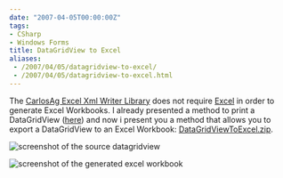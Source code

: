 ```yaml
---
date: "2007-04-05T00:00:00Z"
tags:
- CSharp
- Windows Forms
title: DataGridView to Excel
aliases:
 - /2007/04/05/datagridview-to-excel/
 - /2007/04/05/datagridview-to-excel.html
---
```

The [CarlosAg Excel Xml Writer Library](http://www.carlosag.net/Tools/ExcelXmlWriter/Default.aspx) does not require [Excel](http://office.microsoft.com/en-us/excel/default.aspx) in order to generate Excel Workbooks. I already presented a method to print a DataGridView ([here](http://www.timvw.be/print-a-control/)) and now i present you a method that allows you to export a DataGridView to an Excel Workbook: [DataGridViewToExcel.zip](http://www.timvw.be/wp-content/code/csharp/DataGridViewToExcel.zip).

![screenshot of the source datagridview](http://www.timvw.be/wp-content/images/datagridview-to-excel-1.gif)
  
![screenshot of the generated excel workbook](http://www.timvw.be/wp-content/images/datagridview-to-excel-2.gif)
